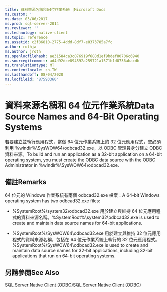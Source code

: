 ```yaml
---
title: 資料來源名稱和64位作業系統 |Microsoft Docs
ms.custom: ''
ms.date: 03/06/2017
ms.prod: sql-server-2014
ms.reviewer: ''
ms.technology: native-client
ms.topic: reference
ms.assetid: c2f86810-2775-4ddd-8df7-e8373785a7fc
author: rothja
ms.author: jroth
ms.openlocfilehash: ae31584ca3c076919f688d1ef9bdef80706c6940
ms.sourcegitcommit: ad4d92dce894592a259721a1571b1d8736abacdb
ms.translationtype: MT
ms.contentlocale: zh-TW
ms.lasthandoff: 08/04/2020
ms.locfileid: "87593360"
---
```

# <a name="data-source-names-and-64-bit-operating-systems"></a><span data-ttu-id="7281a-102">資料來源名稱和 64 位元作業系統</span><span class="sxs-lookup"><span data-stu-id="7281a-102">Data Source Names and 64-Bit Operating Systems</span></span>
  <span data-ttu-id="7281a-103">若要建立並執行應用程式，當做 64 位元作業系統上的 32 位元應用程式，您必須利用 %windir%\SysWOW64\odbcad32.exe，以 ODBC 管理員身分建立 ODBC 資料來源。</span><span class="sxs-lookup"><span data-stu-id="7281a-103">To build and run an application as a 32-bit application on a 64-bit operating system, you must create the ODBC data source with the ODBC Administrator in %windir%\SysWOW64\odbcad32.exe.</span></span>  
  
## <a name="remarks"></a><span data-ttu-id="7281a-104">備註</span><span class="sxs-lookup"><span data-stu-id="7281a-104">Remarks</span></span>  
 <span data-ttu-id="7281a-105">64 位元的 Windows 作業系統有兩個 odbcad32.exe 檔案：</span><span class="sxs-lookup"><span data-stu-id="7281a-105">A 64-bit Windows operating system has two odbcad32.exe files:</span></span>  
  
-   <span data-ttu-id="7281a-106">%SystemRoot%\system32\odbcad32.exe 用於建立與維持 64 位元應用程式的資料來源名稱。</span><span class="sxs-lookup"><span data-stu-id="7281a-106">%SystemRoot%\system32\odbcad32.exe is used to create and maintain data source names for 64-bit applications.</span></span>  
  
-   <span data-ttu-id="7281a-107">%SystemRoot%\SysWOW64\odbcad32.exe 用於建立與維持 32 位元應用程式的資料來源名稱，包括在 64 位元作業系統上執行的 32 位元應用程式。</span><span class="sxs-lookup"><span data-stu-id="7281a-107">%SystemRoot%\SysWOW64\odbcad32.exe is used to create and maintain data source names for 32-bit applications, including 32-bit applications that run on 64-bit operating systems.</span></span>  
  
## <a name="see-also"></a><span data-ttu-id="7281a-108">另請參閱</span><span class="sxs-lookup"><span data-stu-id="7281a-108">See Also</span></span>  
 [<span data-ttu-id="7281a-109">SQL Server Native Client &#40;ODBC&#41;</span><span class="sxs-lookup"><span data-stu-id="7281a-109">SQL Server Native Client &#40;ODBC&#41;</span></span>](sql-server-native-client-odbc.md)  
  
  
